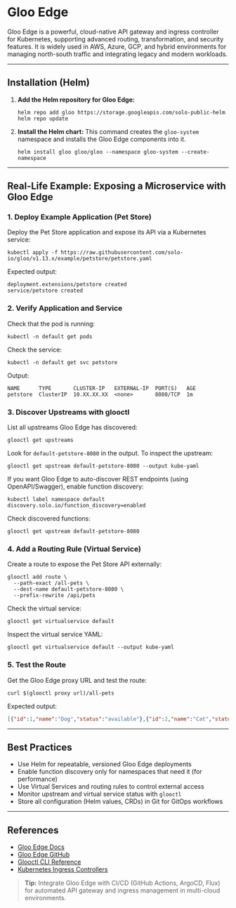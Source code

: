 # Gloo Edge

Gloo Edge is a powerful, cloud-native API gateway and ingress controller for Kubernetes, supporting advanced routing, transformation, and security features. It is widely used in AWS, Azure, GCP, and hybrid environments for managing north-south traffic and integrating legacy and modern workloads.

---

## Installation (Helm)

1. **Add the Helm repository for Gloo Edge:**

    ```shell
    helm repo add gloo https://storage.googleapis.com/solo-public-helm
    helm repo update
    ```

2. **Install the Helm chart:**
   This command creates the `gloo-system` namespace and installs the Gloo Edge components into it.

    ```shell
    helm install gloo gloo/gloo --namespace gloo-system --create-namespace
    ```

---

## Real-Life Example: Exposing a Microservice with Gloo Edge

### 1. Deploy Example Application (Pet Store)

Deploy the Pet Store application and expose its API via a Kubernetes service:

```shell
kubectl apply -f https://raw.githubusercontent.com/solo-io/gloo/v1.13.x/example/petstore/petstore.yaml
```

Expected output:
```console
deployment.extensions/petstore created
service/petstore created
```

### 2. Verify Application and Service

Check that the pod is running:
```shell
kubectl -n default get pods
```

Check the service:
```shell
kubectl -n default get svc petstore
```

Output:
```console
NAME      TYPE       CLUSTER-IP   EXTERNAL-IP  PORT(S)   AGE
petstore  ClusterIP  10.XX.XX.XX  <none>       8080/TCP  1m
```

### 3. Discover Upstreams with glooctl

List all upstreams Gloo Edge has discovered:
```shell
glooctl get upstreams
```

Look for `default-petstore-8080` in the output. To inspect the upstream:
```shell
glooctl get upstream default-petstore-8080 --output kube-yaml
```

If you want Gloo Edge to auto-discover REST endpoints (using OpenAPI/Swagger), enable function discovery:
```shell
kubectl label namespace default discovery.solo.io/function_discovery=enabled
```

Check discovered functions:
```shell
glooctl get upstream default-petstore-8080
```

### 4. Add a Routing Rule (Virtual Service)

Create a route to expose the Pet Store API externally:
```shell
glooctl add route \
  --path-exact /all-pets \
  --dest-name default-petstore-8080 \
  --prefix-rewrite /api/pets
```

Check the virtual service:
```shell
glooctl get virtualservice default
```

Inspect the virtual service YAML:
```shell
glooctl get virtualservice default --output kube-yaml
```

### 5. Test the Route

Get the Gloo Edge proxy URL and test the route:
```shell
curl $(glooctl proxy url)/all-pets
```

Expected output:
```json
[{"id":1,"name":"Dog","status":"available"},{"id":2,"name":"Cat","status":"pending"}]
```

---

## Best Practices
- Use Helm for repeatable, versioned Gloo Edge deployments
- Enable function discovery only for namespaces that need it (for performance)
- Use Virtual Services and routing rules to control external access
- Monitor upstream and virtual service status with `glooctl`
- Store all configuration (Helm values, CRDs) in Git for GitOps workflows

---

## References
- [Gloo Edge Docs](https://docs.solo.io/gloo-edge/latest/)
- [Gloo Edge GitHub](https://github.com/solo-io/gloo)
- [Glooctl CLI Reference](https://docs.solo.io/gloo-edge/latest/reference/cli/glooctl/)
- [Kubernetes Ingress Controllers](https://kubernetes.io/docs/concepts/services-networking/ingress-controllers/)

> **Tip:** Integrate Gloo Edge with CI/CD (GitHub Actions, ArgoCD, Flux) for automated API gateway and ingress management in multi-cloud environments.
